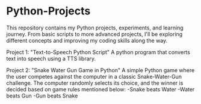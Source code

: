 # Python-Projects
This repository contains my Python projects, experiments, and learning journey. From basic scripts to more advanced projects, I'll be exploring different concepts and improving my coding skills along the way.

Project 1:
"Text-to-Speech Python Script"
A python program that converts text into speech using a TTS library.

Project 2:
"Snake Water Gun Game in Python"
A simple Python game where the user competes against the computer in a classic Snake-Water-Gun challenge. The computer randomly selects its choice, and the winner is decided based on game rules mentioned below:
-Snake beats Water
-Water beats Gun
-Gun beats Snake